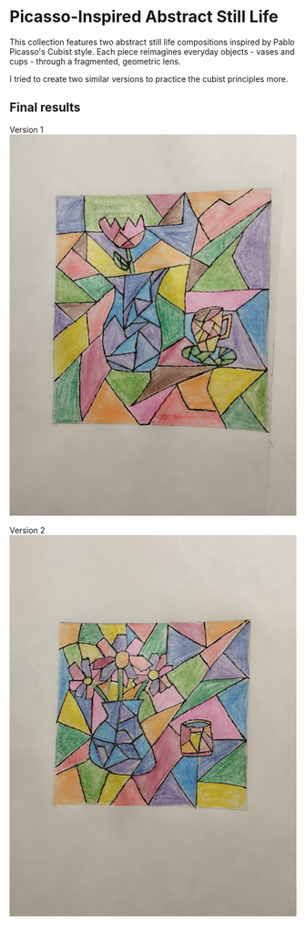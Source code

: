 # Picasso-Inspired Abstract Still Life

This collection features two abstract still life compositions inspired by Pablo Picasso's Cubist style. Each piece reimagines everyday objects - vases and cups - through a fragmented, geometric lens.

I tried to create two similar versions to practice the cubist principles more.

## Final results

Version 1
![version 1](cup_and_vase_v4.jpeg)

Version 2
![version 2](vase_and_cup_v4.jpeg)


